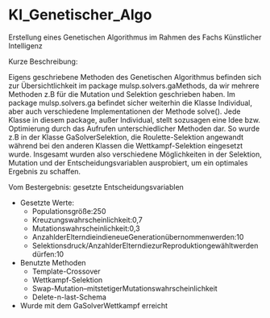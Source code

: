 # KI_Genetischer_Algo
Erstellung eines Genetischen Algorithmus im Rahmen des Fachs Künstlicher Intelligenz


Kurze Beschreibung:

Eigens geschriebene Methoden des Genetischen Algorithmus befinden sich zur Übersichtlichkeit im package mulsp.solvers.gaMethods, da wir mehrere Methoden z.B für die Mutation und Selektion geschrieben haben. Im package mulsp.solvers.ga befindet sicher weiterhin die Klasse Individual, aber auch verschiedene Implementationen der Methode solve(). Jede Klasse in diesem package, außer Individual, stellt sozusagen eine Idee bzw. Optimierung durch das Aufrufen unterschiedlicher Methoden dar. So wurde z.B in der Klasse GaSolverSelektion, die Roulette-Selektion angewandt während bei den anderen Klassen die Wettkampf-Selektion eingesetzt wurde. Insgesamt wurden also verschiedene Möglichkeiten in der Selektion, Mutation und der Entscheidungsvariablen ausprobiert, um ein optimales Ergebnis zu schaffen.




Vom Bestergebnis: gesetzte Entscheidungsvariablen
- Gesetzte Werte:
  - Populationsgröße:250
  - Kreuzungswahrscheinlichkeit:0,7
  - Mutationswahrscheinlichkeit:0,3
  - AnzahlderElterndieindieneueGenerationübernommenwerden:10
  - Selektionsdruck/AnzahlderElterndiezurReproduktiongewähltwerdendürfen:10
- Benutzte Methoden
  - Template-Crossover
  - Wettkampf-Selektion
  - Swap-Mutation–mitstetigerMutationswahrscheinlichkeit
  - Delete-n-last-Schema
- Wurde mit dem GaSolverWettkampf erreicht
